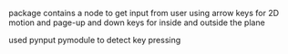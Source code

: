 
package contains a node to get input from user using arrow keys for 2D motion
and page-up and down keys for inside and outside the plane

used pynput pymodule to detect key pressing
